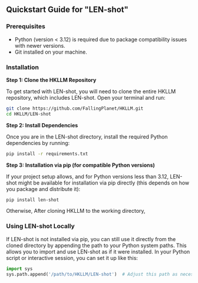 ## Quickstart Guide for "LEN-shot"

### Prerequisites
- Python (version < 3.12) is required due to package compatibility issues with newer versions.
- Git installed on your machine.

### Installation

**Step 1: Clone the HKLLM Repository**

To get started with LEN-shot, you will need to clone the entire HKLLM repository, which includes LEN-shot. Open your terminal and run:
```bash
git clone https://github.com/FallingPlanet/HKLLM.git
cd HKLLM/LEN-shot
```

**Step 2: Install Dependencies**

Once you are in the LEN-shot directory, install the required Python dependencies by running:

```bash
pip install -r requirements.txt
```

**Step 3: Installation via pip (for compatible Python versions)**

If your project setup allows, and for Python versions less than 3.12, LEN-shot might be available for installation via pip directly (this depends on how you package and distribute it):
```bash
pip install len-shot
```
Otherwise, After cloning HKLLM to the working directory, 
### Using LEN-shot Locally

If LEN-shot is not installed via pip, you can still use it directly from the cloned directory by appending the path to your Python system paths. This allows you to import and use LEN-shot as if it were installed. In your Python script or interactive session, you can set it up like this:

```python
import sys
sys.path.append('/path/to/HKLLM/LEN-shot')  # Adjust this path as necessary
```
